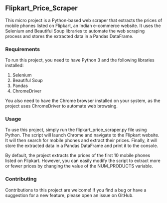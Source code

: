 ## Flipkart_Price_Scraper
This micro project is a Python-based web scraper that extracts the prices of mobile phones listed on Flipkart, an Indian e-commerce website. It uses the Selenium and Beautiful Soup libraries to automate the web scraping process and stores the extracted data in a Pandas DataFrame. 

### Requirements
To run this project, you need to have Python 3 and the following libraries installed:

1. Selenium
2. Beautiful Soup
3. Pandas
4. ChromeDriver

You also need to have the Chrome browser installed on your system, as the project uses ChromeDriver to automate web browsing.

### Usage
To use this project, simply run the flipkart_price_scraper.py file using Python. The script will launch Chrome and navigate to the Flipkart website. It will then search for mobile phones and extract their prices. Finally, it will store the extracted data in a Pandas DataFrame and print it to the console.

By default, the project extracts the prices of the first 10 mobile phones listed on Flipkart. However, you can easily modify the script to extract more or fewer prices by changing the value of the NUM_PRODUCTS variable.

### Contributing
Contributions to this project are welcome! If you find a bug or have a suggestion for a new feature, please open an issue on GitHub.
